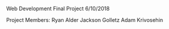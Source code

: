 Web Development Final Project
6/10/2018

Project Members:
Ryan Alder
Jackson Golletz
Adam Krivosehin